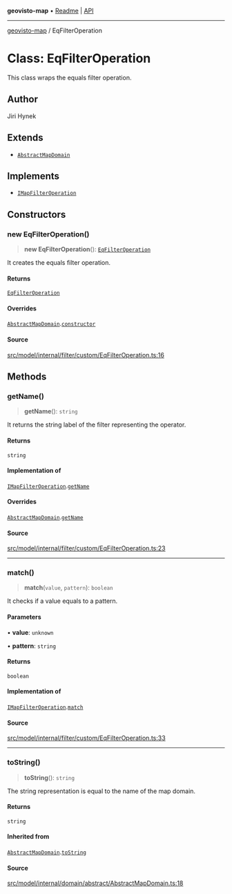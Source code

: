 **geovisto-map** • [Readme](../README.md) \| [API](../globals.md)

***

[geovisto-map](../README.md) / EqFilterOperation

# Class: EqFilterOperation

This class wraps the equals filter operation.

## Author

Jiri Hynek

## Extends

- [`AbstractMapDomain`](AbstractMapDomain.md)

## Implements

- [`IMapFilterOperation`](../interfaces/IMapFilterOperation.md)

## Constructors

### new EqFilterOperation()

> **new EqFilterOperation**(): [`EqFilterOperation`](EqFilterOperation.md)

It creates the equals filter operation.

#### Returns

[`EqFilterOperation`](EqFilterOperation.md)

#### Overrides

[`AbstractMapDomain`](AbstractMapDomain.md).[`constructor`](AbstractMapDomain.md#constructors)

#### Source

[src/model/internal/filter/custom/EqFilterOperation.ts:16](https://github.com/geovisto/geovisto-map/blob/e22d774889dbc28cc1ec62933ecf6bab6690f172/src/model/internal/filter/custom/EqFilterOperation.ts#L16)

## Methods

### getName()

> **getName**(): `string`

It returns the string label of the filter representing the operator.

#### Returns

`string`

#### Implementation of

[`IMapFilterOperation`](../interfaces/IMapFilterOperation.md).[`getName`](../interfaces/IMapFilterOperation.md#getname)

#### Overrides

[`AbstractMapDomain`](AbstractMapDomain.md).[`getName`](AbstractMapDomain.md#getname)

#### Source

[src/model/internal/filter/custom/EqFilterOperation.ts:23](https://github.com/geovisto/geovisto-map/blob/e22d774889dbc28cc1ec62933ecf6bab6690f172/src/model/internal/filter/custom/EqFilterOperation.ts#L23)

***

### match()

> **match**(`value`, `pattern`): `boolean`

It checks if a value equals to a pattern.

#### Parameters

• **value**: `unknown`

• **pattern**: `string`

#### Returns

`boolean`

#### Implementation of

[`IMapFilterOperation`](../interfaces/IMapFilterOperation.md).[`match`](../interfaces/IMapFilterOperation.md#match)

#### Source

[src/model/internal/filter/custom/EqFilterOperation.ts:33](https://github.com/geovisto/geovisto-map/blob/e22d774889dbc28cc1ec62933ecf6bab6690f172/src/model/internal/filter/custom/EqFilterOperation.ts#L33)

***

### toString()

> **toString**(): `string`

The string representation is equal to the name of the map domain.

#### Returns

`string`

#### Inherited from

[`AbstractMapDomain`](AbstractMapDomain.md).[`toString`](AbstractMapDomain.md#tostring)

#### Source

[src/model/internal/domain/abstract/AbstractMapDomain.ts:18](https://github.com/geovisto/geovisto-map/blob/e22d774889dbc28cc1ec62933ecf6bab6690f172/src/model/internal/domain/abstract/AbstractMapDomain.ts#L18)
